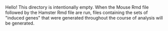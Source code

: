 Hello! This directory is intentionally empty. When the Mouse Rmd file followed by the Hamster Rmd file are run, files containing the sets of "induced genes" that were generated throughout the course of analysis will be generated.
